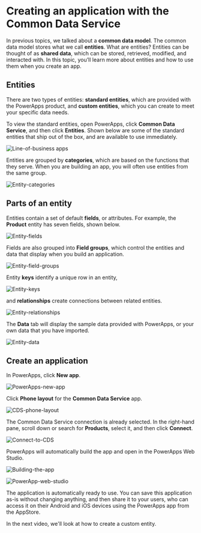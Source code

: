 <properties
   pageTitle="The Common Data Service: Creating an app | Microsoft PowerApps"
   description="Create a simple app using data from the Common Data Service"
   services=""
   suite="powerapps"
   documentationCenter="na"
   authors="v-brbene"
   manager="anneta"
   editor=""
   tags=""
   featuredVideoId="os33pHQ9jSU"
   courseDuration="6m"/>

<tags
   ms.service="powerapps"
   ms.devlang="na"
   ms.topic="get-started-article"
   ms.tgt_pltfrm="na"
   ms.workload="na"
   ms.date="06/16/2017"
   ms.author="v-brbene"/>

# Creating an application with the Common Data Service

In previous topics, we talked about a **common data model**. The common data model stores what we call **entities**. What are entities? Entities can be thought of as **shared data**, which can be stored, retrieved, modified, and interacted with.  In this topic, you’ll learn more about entities and how to use them when you create an app. 


## Entities
There are two types of entities: **standard entities**, which are provided with the PowerApps product, and **custom entities**, which you can create to meet your specific data needs.

To view the standard entities, open PowerApps, click **Common Data Service**, and then click **Entities**. Shown below are some of the standard entities that ship out of the box, and are available to use immediately.  

![Line-of-business apps](./media/learning-common-data-service-create-app/entities-list.png)

Entities are grouped by **categories**, which are based on the functions that they serve. When you are building an app, you will often use entities from the same group. 

![Entity-categories](./media/learning-common-data-service-create-app/entities-list-case-group.png)


## Parts of an entity

Entities contain a set of default **fields**, or attributes. For example, the **Product** entity has seven fields, shown below. 

![Entity-fields](./media/learning-common-data-service-create-app/product-entity-properties.png)

Fields are also grouped into **Field groups**, which control the entities and data that display when you build an application.

![Entity-field-groups](./media/learning-common-data-service-create-app/product-entity-field-groups.png)

Entity **keys** identify a unique row in an entity,

![Entity-keys](./media/learning-common-data-service-create-app/product-entity-keys.png)

and **relationships** create connections between related entities.

![Entity-relationships](./media/learning-common-data-service-create-app/product-entity-relationships.png)

The **Data** tab will display the sample data provided with PowerApps, or your own data that you have imported. 

![Entity-data](./media/learning-common-data-service-create-app/product-entity-data.png)

## Create an application 


In PowerApps, click **New app**.

![PowerApps-new-app](./media/learning-common-data-service-create-app/powerapps-new-app.png)

Click **Phone layout** for the **Common Data Service** app. 

![CDS-phone-layout](./media/learning-common-data-service-create-app/cds-phone-layout.png)

The Common Data Service connection is already selected.  In the right-hand pane, scroll down or search for **Products**, select it, and then click **Connect**.  

![Connect-to-CDS](./media/learning-common-data-service-create-app/connection-entity.png)

PowerApps will automatically build the app and open in the PowerApps Web Studio.  

![Building-the-app](./media/learning-common-data-service-create-app/building-app.png)

![PowerApp-web-studio](./media/learning-common-data-service-create-app/web-studio.png)

The application is automatically ready to use. You can save this application as-is without changing anything, and then share it to your users, who can access it on their Android and iOS devices using the PowerApps app from the AppStore. 

In the next video, we'll look at how to create a custom entity. 


